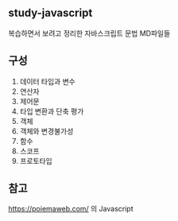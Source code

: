 ## study-javascript
복습하면서 보려고 정리한 자바스크립트 문법 MD파일들



## 구성
01. 데이터 타입과 변수
02. 연산자
03. 제어문
04. 타입 변환과 단축 평가
05. 객체
06. 객체와 변경불가성
07. 함수
08. 스코프
09. 프로토타입




## 참고
https://poiemaweb.com/ 의 Javascript
